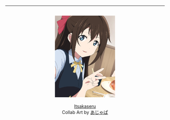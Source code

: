 ---
<div align="middle">
  	<br/>
  	<a href="https://github.com/Itsakaseru"><img style="height: 27vw;" src="collab/2022/04/Itsakaseru.jpg"></a>
</div>
<br />
<div align="middle">
	<a href="https://github.com/Itsakaseru">Itsakaseru</a>
</div>
<div align="middle">
    Collab Art by <a href="https://www.pixiv.net/en/users/361359">あじゃぱ</a>
</div>
